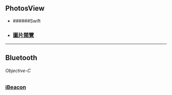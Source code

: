 ## PhotosView  
*  ######Swift
  *  ### [圖片閱覽][photoView]
[photoView]:https://github.com/ZihCiLai/PhotosView/

***
## Bluetooth  
###### Objective-C
### [iBeacon][beacon]
[beacon]:https://www.con.tw
